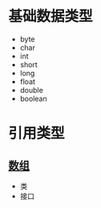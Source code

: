 # 基础数据类型
* byte
* char
* int
* short
* long
* float
* double
* boolean

# 引用类型
## [数组](Array.md)
    
* 类
* 接口